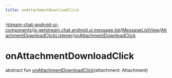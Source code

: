```yaml
---
title: onAttachmentDownloadClick
---
```

/[stream-chat-android-ui-components](../../../index.md)/[io.getstream.chat.android.ui.message.list](../../index.md)/[MessageListView](../index.md)/[AttachmentDownloadClickListener](index.md)/[onAttachmentDownloadClick](onAttachmentDownloadClick.md)  
  
  
  
# onAttachmentDownloadClick  
abstract fun [onAttachmentDownloadClick](onAttachmentDownloadClick.md)(attachment: Attachment)
